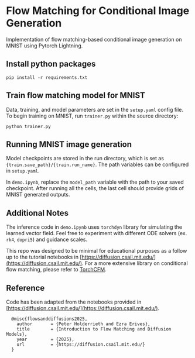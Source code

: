 # Flow Matching for Conditional Image Generation
Implementation of flow matching-based conditional image generation on MNIST using Pytorch Lightning. 

## Install python packages

```
pip install -r requirements.txt
```

## Train flow matching model for MNIST

Data, training, and model parameters are set in the `setup.yaml` config file. To begin training on MNIST, run `trainer.py` within the source directory:

```
python trainer.py
```

## Running MNIST image generation

Model checkpoints are stored in the run directory, which is set as `{train.save_path}/{train.run_name}`. The path variables can be configured in `setup.yaml`.

In `demo.ipynb`, replace the `model_path` variable with the path to your saved checkpoint. After running all the cells, the last cell should provide grids of MNIST generated outputs.

## Additional Notes

The inference code in `demo.ipynb` uses `torchdyn` library for simulating the learned vector field. Feel free to experiment with different ODE solvers (ex. `rk4`, `dopri5`) and guidance scales. 

This repo was designed to be minimal for educational purposes as a follow up to the tutorial notebooks in [https://diffusion.csail.mit.edu/](https://diffusion.csail.mit.edu/). For a more extensive library on conditional flow matching, please refer to [
TorchCFM](https://github.com/atong01/conditional-flow-matching).



## Reference
Code has been adapted from the notebooks provided in [https://diffusion.csail.mit.edu/](https://diffusion.csail.mit.edu/). 

```
  @misc{flowsanddiffusions2025,
    author       = {Peter Holderrieth and Ezra Erives},
    title        = {Introduction to Flow Matching and Diffusion Models},
    year         = {2025},
    url          = {https://diffusion.csail.mit.edu/}
  }
```